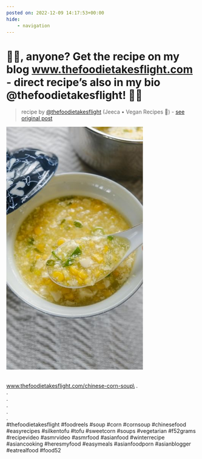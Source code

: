 ```yaml
---
posted on: 2022-12-09 14:17:53+00:00
hide:
    - navigation
---
```


# 🌽🥣, anyone? Get the recipe on my blog www.thefoodietakesflight.com - direct recipe’s also in my bio @thefoodietakesflight! 🫶🏼 

> recipe by [@thefoodietakesflight](https://www.instagram.com/thefoodietakesflight/) 
(Jeeca • Vegan Recipes 🥢) - [see original post](https://instagram.com/p/Cl80HNVpp6H)

![](../img/thefoodietakesflight_09-12-2022_1412.png)

\
www.thefoodietakesflight.com/chinese-corn-soup\
.\
.\
.\
.\
.\
.\
\#thefoodietakesflight \#foodreels \#soup \#corn \#cornsoup \#chinesefood \#easyrecipes \#silkentofu \#tofu \#sweetcorn \#soups \#vegetarian \#f52grams \#recipevideo \#asmrvideo \#asmrfood \#asianfood \#winterrecipe \#asiancooking \#heresmyfood \#easymeals \#asianfoodporn \#asianblogger \#eatrealfood \#food52 
